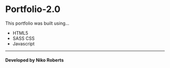 # Portfolio-2.0

This portfolio was built using...

* HTML5 
* SASS CSS 
* Javascript

---

#### Developed by Niko Roberts
